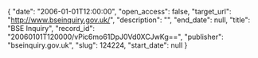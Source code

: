 {
  "date": "2006-01-01T12:00:00", 
  "open_access": false, 
  "target_url": "http://www.bseinquiry.gov.uk/", 
  "description": "", 
  "end_date": null, 
  "title": "BSE Inquiry", 
  "record_id": "20060101T120000/vPic6mo61DpJ0Vd0XCJwKg==", 
  "publisher": "bseinquiry.gov.uk", 
  "slug": 124224, 
  "start_date": null
}

